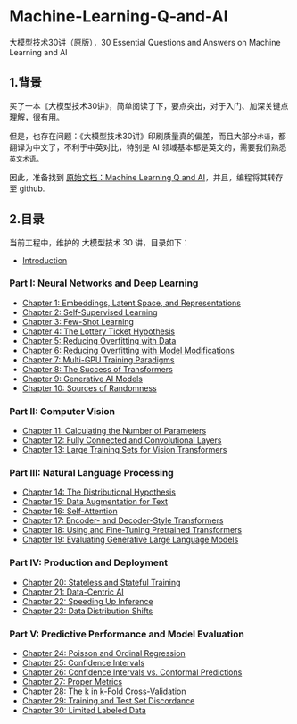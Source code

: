 # Machine-Learning-Q-and-AI
大模型技术30讲（原版），30 Essential Questions and Answers on Machine Learning and AI

## 1.背景

买了一本《大模型技术30讲》，简单阅读了下，要点突出，对于入门、加深关键点理解，很有用。

但是，也存在问题：《大模型技术30讲》印刷质量真的偏差，而且大部分`术语`，都翻译为中文了，不利于中英对比，特别是 AI 领域基本都是英文的，需要我们熟悉`英文术语`。


因此，准备找到 [原始文档：Machine Learning Q and AI](https://sebastianraschka.com/books/ml-q-and-ai/)，并且，编程将其转存至 github.


## 2.目录

当前工程中，维护的 大模型技术 30 讲，目录如下：

- [Introduction](./pages/_books_ml-q-and-ai-chapters_introduction.md)

### Part I: Neural Networks and Deep Learning

- [Chapter 1: Embeddings, Latent Space, and Representations](./pages/_books_ml-q-and-ai-chapters_ch01.md)
- [Chapter 2: Self-Supervised Learning](./pages/_books_ml-q-and-ai-chapters_ch02.md)
- [Chapter 3: Few-Shot Learning](./pages/_books_ml-q-and-ai-chapters_ch03.md)
- [Chapter 4: The Lottery Ticket  Hypothesis](./pages/_books_ml-q-and-ai-chapters_ch04.md)
- [Chapter 5: Reducing Overfitting with Data](./pages/_books_ml-q-and-ai-chapters_ch05.md)
- [Chapter 6: Reducing Overfitting with Model Modifications](./pages/_books_ml-q-and-ai-chapters_ch06.md)
- [Chapter 7: Multi-GPU Training Paradigms](./pages/_books_ml-q-and-ai-chapters_ch07.md)
- [Chapter 8: The Success of Transformers](./pages/_books_ml-q-and-ai-chapters_ch08.md)
- [Chapter 9: Generative AI Models](./pages/_books_ml-q-and-ai-chapters_ch09.md)
- [Chapter 10: Sources of Randomness](./pages/_books_ml-q-and-ai-chapters_ch10.md)

### Part II: Computer Vision

- [Chapter 11: Calculating the Number of Parameters](./pages/_books_ml-q-and-ai-chapters_ch11.md)
- [Chapter 12: Fully Connected and Convolutional Layers](./pages/_books_ml-q-and-ai-chapters_ch12.md)
- [Chapter 13: Large Training Sets for Vision Transformers](./pages/_books_ml-q-and-ai-chapters_ch13.md)

### Part III: Natural Language Processing

- [Chapter 14: The Distributional Hypothesis](./pages/_books_ml-q-and-ai-chapters_ch14.md)
- [Chapter 15: Data Augmentation for Text](./pages/_books_ml-q-and-ai-chapters_ch15.md)
- [Chapter 16: Self-Attention](./pages/_books_ml-q-and-ai-chapters_ch16.md)
- [Chapter 17: Encoder- and Decoder-Style Transformers](./pages/_books_ml-q-and-ai-chapters_ch17.md)
- [Chapter 18: Using and Fine-Tuning Pretrained Transformers](./pages/_books_ml-q-and-ai-chapters_ch18.md)
- [Chapter 19: Evaluating Generative Large Language Models](./pages/_books_ml-q-and-ai-chapters_ch19.md)

### Part IV: Production and Deployment

- [Chapter 20: Stateless and Stateful Training](./pages/_books_ml-q-and-ai-chapters_ch20.md)
- [Chapter 21: Data-Centric AI](./pages/_books_ml-q-and-ai-chapters_ch21.md)
- [Chapter 22: Speeding Up Inference](./pages/_books_ml-q-and-ai-chapters_ch22.md)
- [Chapter 23: Data Distribution Shifts](./pages/_books_ml-q-and-ai-chapters_ch23.md)

### Part V: Predictive Performance and Model Evaluation

- [Chapter 24: Poisson and Ordinal Regression](./pages/_books_ml-q-and-ai-chapters_ch24.md)
- [Chapter 25: Confidence Intervals](./pages/_books_ml-q-and-ai-chapters_ch25.md)
- [Chapter 26: Confidence Intervals vs. Conformal Predictions](./pages/_books_ml-q-and-ai-chapters_ch26.md)
- [Chapter 27: Proper Metrics](./pages/_books_ml-q-and-ai-chapters_ch27.md)
- [Chapter 28: The k in k-Fold Cross-Validation](./pages/_books_ml-q-and-ai-chapters_ch28.md)
- [Chapter 29: Training and Test Set Discordance](./pages/_books_ml-q-and-ai-chapters_ch29.md)
- [Chapter 30: Limited Labeled Data](./pages/_books_ml-q-and-ai-chapters_ch30.md)



